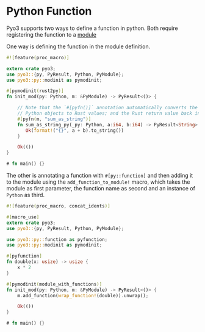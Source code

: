 # Python Function

Pyo3 supports two ways to define a function in python. Both require registering
the function to a [module](./module.md)

One way is defining the function in the module definition.

```rust
#![feature(proc_macro)]

extern crate pyo3;
use pyo3::{py, PyResult, Python, PyModule};
use pyo3::py::modinit as pymodinit;

#[pymodinit(rust2py)]
fn init_mod(py: Python, m: &PyModule) -> PyResult<()> {

    // Note that the `#[pyfn()]` annotation automatically converts the arguments from
    // Python objects to Rust values; and the Rust return value back into a Python object.
    #[pyfn(m, "sum_as_string")]
    fn sum_as_string_py(_py: Python, a:i64, b:i64) -> PyResult<String> {
       Ok(format!("{}", a + b).to_string())
    }

    Ok(())
}

# fn main() {}
```

The other is annotating a function with `#[py::function]` and then adding it
to the module using the `add_function_to_module!` macro, which takes the module
as first parameter, the function name as second and an instance of `Python`
as third.

```rust
#![feature(proc_macro, concat_idents)]

#[macro_use]
extern crate pyo3;
use pyo3::{py, PyResult, Python, PyModule};

use pyo3::py::function as pyfunction;
use pyo3::py::modinit as pymodinit;

#[pyfunction]
fn double(x: usize) -> usize {
    x * 2
}

#[pymodinit(module_with_functions)]
fn init_mod(py: Python, m: &PyModule) -> PyResult<()> {
    m.add_function(wrap_function!(double)).unwrap();

    Ok(())
}

# fn main() {}
```

